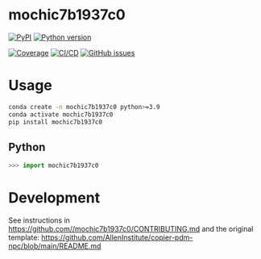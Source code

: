 # mochic7b1937c0



[![PyPI](https://img.shields.io/pypi/v/mochic7b1937c0.svg?label=PyPI&color=blue)](https://pypi.org/project/mochic7b1937c0/)
[![Python version](https://img.shields.io/pypi/pyversions/mochic7b1937c0)](https://pypi.org/project/mochic7b1937c0/)

[![Coverage](https://img.shields.io/codecov/c/github//mochic7b1937c0?logo=codecov)](https://app.codecov.io/github//mochic7b1937c0)
[![CI/CD](https://img.shields.io/github/actions/workflow/status//mochic7b1937c0/publish.yml?label=CI/CD&logo=github)](https://github.com//mochic7b1937c0/actions/workflows/publish.yml)
[![GitHub issues](https://img.shields.io/github/issues//mochic7b1937c0?logo=github)](https://github.com//mochic7b1937c0/issues)

# Usage
```bash
conda create -n mochic7b1937c0 python>=3.9
conda activate mochic7b1937c0
pip install mochic7b1937c0
```

## Python
```python
>>> import mochic7b1937c0
```

# Development
See instructions in https://github.com//mochic7b1937c0/CONTRIBUTING.md and the original template: https://github.com/AllenInstitute/copier-pdm-npc/blob/main/README.md